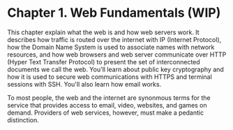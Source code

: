 # Chapter 1. Web Fundamentals (WIP)

This chapter explain what the web is and how web servers work. It describes how traffic is routed over the internet with IP (Internet Protocol), how the Domain Name System is used to associate names with network resources, and how web browsers and web server communicate over HTTP (Hyper Text Transfer Protocol) to present the set of interconnected documents we call the web. You'll learn about public key cryptography and how it is used to secure web communications with HTTPS and terminal sessions with SSH. You'll also learn how email works.



To most people, the web and the internet are synonmous terms for the service that provides access to email, video, websites, and games on demand.  Providers of web services, however, must make a pedantic distinction.